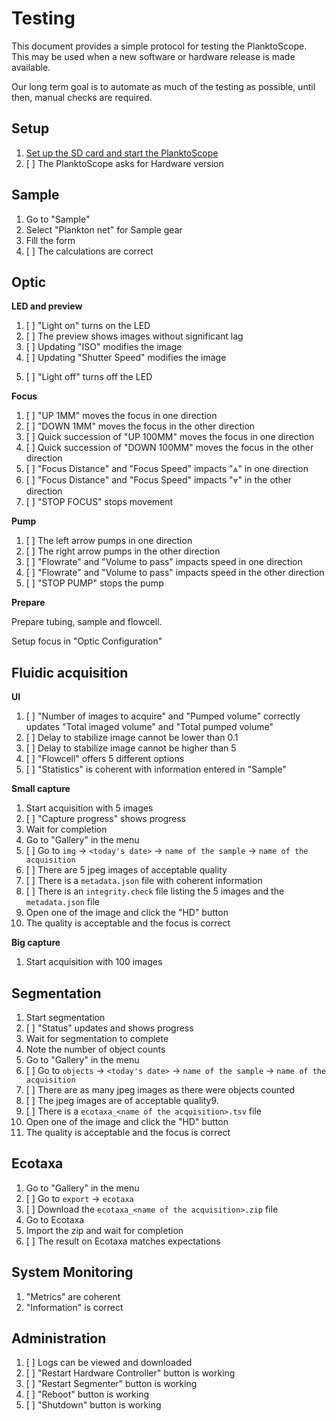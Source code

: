 # Testing

This document provides a simple protocol for testing the PlanktoScope. This may be used when a new software or hardware release is made available.

Our long term goal is to automate as much of the testing as possible, until then, manual checks are required.

## Setup

1. [Set up the SD card and start the PlanktoScope](https://docs.planktoscope.community/setup/software/standard-install/)
2. [ ] The PlanktoScope asks for Hardware version

## Sample

1. Go to "Sample"
2. Select "Plankton net" for Sample gear
3. Fill the form
4. [ ] The calculations are correct

<!-- TODO: Add a tool to verify calculations -->

## Optic

**LED and preview**

1. [ ] "Light on" turns on the LED
2. [ ] The preview shows images without significant lag
3. [ ] Updating "ISO" modifies the image
4. [ ] Updating "Shutter Speed" modifies the image
<!-- 5. [ ] Verify white balance-->
5. [ ] "Light off" turns off the LED

**Focus**

1. [ ] "UP 1MM" moves the focus in one direction
2. [ ] "DOWN 1MM" moves the focus in the other direction
3. [ ] Quick succession of "UP 100MM" moves the focus in one direction
4. [ ] Quick succession of "DOWN 100MM" moves the focus in the other direction
5. [ ] "Focus Distance" and "Focus Speed" impacts "⩓" in one direction
6. [ ] "Focus Distance" and "Focus Speed" impacts "⩔" in the other direction
7. [ ] "STOP FOCUS" stops movement

<!-- TODO: Add focus scenarios -->

**Pump**

1. [ ] The left arrow pumps in one direction
2. [ ] The right arrow pumps in the other direction
3. [ ] "Flowrate" and "Volume to pass" impacts speed in one direction
4. [ ] "Flowrate" and "Volume to pass" impacts speed in the other direction
5. [ ] "STOP PUMP" stops the pump

<!-- TODO: Add pump scenarios -->

**Prepare**

Prepare tubing, sample and flowcell.

Setup focus in "Optic Configuration"

## Fluidic acquisition

**UI**

1. [ ] "Number of images to acquire" and "Pumped volume" correctly updates "Total imaged volume" and "Total pumped volume"
2. [ ] Delay to stabilize image cannot be lower than 0.1
3. [ ] Delay to stabilize image cannot be higher than 5
4. [ ] "Flowcell" offers 5 different options
5. [ ] "Statistics" is coherent with information entered in "Sample"

**Small capture**

1. Start acquisition with 5 images
2. [ ] "Capture progress" shows progress
3. Wait for completion
4. Go to "Gallery" in the menu
5. [ ] Go to `img` -> `<today's date>` -> `name of the sample` -> `name of the acquisition`
6. [ ] There are 5 jpeg images of acceptable quality
7. [ ] There is a `metadata.json` file with coherent information
8. [ ] There is an `integrity.check` file listing the 5 images and the `metadata.json` file
9. Open one of the image and click the "HD" button
10. The quality is acceptable and the focus is correct

**Big capture**

1. Start acquisition with 100 images

## Segmentation

1. Start segmentation
2. [ ] "Status" updates and shows progress
3. Wait for segmentation to complete
4. Note the number of object counts
5. Go to "Gallery" in the menu
6. [ ] Go to `objects` -> `<today's date>` -> `name of the sample` -> `name of the acquisition`
7. [ ] There are as many jpeg images as there were objects counted
8. [ ] The jpeg images are of acceptable quality9.
9. [ ] There is a `ecotaxa_<name of the acquisition>.tsv` file
10. Open one of the image and click the "HD" button
11. The quality is acceptable and the focus is correct

## Ecotaxa

1. Go to "Gallery" in the menu
2. [ ] Go to `export` -> `ecotaxa`
3. [ ] Download the `ecotaxa_<name of the acquisition>.zip` file
4. Go to Ecotaxa
5. Import the zip and wait for completion
6. [ ] The result on Ecotaxa matches expectations

## System Monitoring

1. "Metrics" are coherent
2. "Information" is correct

## Administration

1. [ ] Logs can be viewed and downloaded
2. [ ] "Restart Hardware Controller" button is working
3. [ ] "Restart Segmenter" button is working
4. [ ] "Reboot" button is working
5. [ ] "Shutdown" button is working
